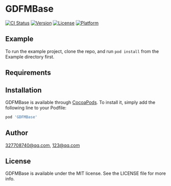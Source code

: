 # GDFMBase

[![CI Status](http://img.shields.io/travis/327708740@qq.com/GDFMBase.svg?style=flat)](https://travis-ci.org/327708740@qq.com/GDFMBase)
[![Version](https://img.shields.io/cocoapods/v/GDFMBase.svg?style=flat)](http://cocoapods.org/pods/GDFMBase)
[![License](https://img.shields.io/cocoapods/l/GDFMBase.svg?style=flat)](http://cocoapods.org/pods/GDFMBase)
[![Platform](https://img.shields.io/cocoapods/p/GDFMBase.svg?style=flat)](http://cocoapods.org/pods/GDFMBase)

## Example

To run the example project, clone the repo, and run `pod install` from the Example directory first.

## Requirements

## Installation

GDFMBase is available through [CocoaPods](http://cocoapods.org). To install
it, simply add the following line to your Podfile:

```ruby
pod 'GDFMBase'
```

## Author

327708740@qq.com, 123@qq.com

## License

GDFMBase is available under the MIT license. See the LICENSE file for more info.

